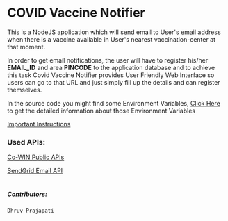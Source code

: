# COVID Vaccine Notifier

This is a NodeJS application which will send email to User's email address when there is a vaccine available in User's nearest vaccination-center at that moment.

In order to get email notifications, the user will have to register his/her **EMAIL_ID** and area **PINCODE** to the application database and to achieve this task Covid Vaccine Notifier provides User Friendly Web Interface so users can go to that URL and just simply fill up the details and can register themselves.

In the source code you might find some Environment Variables,
[Click Here](/README.txt) to get the detailed information about those Environment Variables

[Important Instructions](/Instructions.txt)

### Used APIs:

[Co-WIN Public APIs](https://apisetu.gov.in/public/marketplace/api/cowin)

[SendGrid Email API](https://sendgrid.com/solutions/email-api/)
<br>
<br>

##### Contributors:
    Dhruv Prajapati